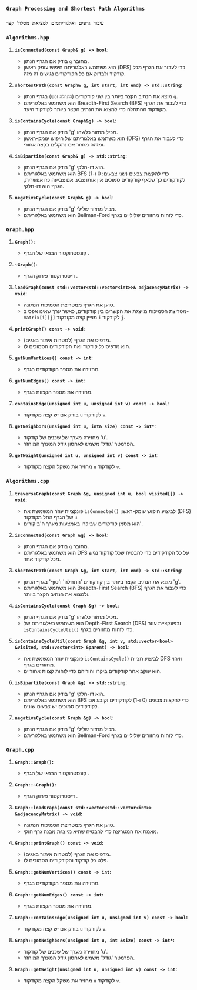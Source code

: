 ### `Graph Processing and Shortest Path Algorithms`
### `עיבוד גרפים ואלגוריתמים למציאת מסלול קצר`
### `Algorithms.hpp`

1. **`isConnected(const Graph& g) -> bool`**:

   - בודק אם הגרף הנתון `g` מחובר.
   - הוא משתמש באלגוריתם חיפוש עומק ראשון (DFS) כדי לעבור את הגרף מכל קודקוד ולבדוק אם כל הקודקודים נגישים זה מזה.

2. **`shortestPath(const Graph& g, int start, int end) -> std::string`**:

   - מוצא את הנתיב הקצר ביותר בין שני קודקודים (`התחלה` ו`סוף`) בגרף הנתון `g`.
   - הוא משתמש באלגוריתם Breadth-First Search (BFS) כדי לעבור את הגרף מקודקוד ההתחלה כדי למצוא את הנתיב הקצר ביותר לקודקוד היעד.

3. **`isContainsCycle(const Graph&g) -> bool`**:

   - בודק אם הגרף הנתון 'g' מכיל מחזור כלשהו.
   - הוא משתמש באלגוריתם של חיפוש עומק-ראשון (DFS) כדי לעבור את הגרף ומזהה מחזור אם נתקלים בקצה אחורי.

4. **`isBipartite(const Graph& g) -> std::string`**:

   - בודק אם הגרף הנתון 'g' הוא דו-חלקי.
   - הוא משתמש באלגוריתם BFS כדי להקצות צבעים (שני צבעים: 0 ו-1) לקודקודים כך שלאף קודקודים סמוכים אין אותו צבע. אם צביעה כזו אפשרית, הגרף הוא דו-חלקי.

5. **`negativeCycle(const Graph& g) -> bool`**:
   - בודק אם הגרף הנתון 'g' מכיל מחזור שלילי.
   - הוא משתמש באלגוריתם Bellman-Ford כדי לזהות מחזורים שליליים בגרף.

### `Graph.hpp`

1. **`Graph()`**:

   - קונסטרוקטור הבנאי של הגרף .

2. **`~Graph()`**:

   - דיסטרוקטור פירוק הגרף .

3. **`loadGraph(const std::vector<std::vector<int>>& adjacencyMatrix) -> void`**:

   - טוען את הגרף ממטריצת הסמיכות הנתונה.
   - מטריצת הסמיכות מייצגת את הקשרים בין קודקודים, כאשר ערך שאינו אפס ב- `matrix[i][j]` מציין קצה מקודקוד `i` לקודקוד `j`.

4. **`printGraph() const -> void`**:

   - מדפיס את הגרף (למטרות איתור באגים).
   - הוא מדפיס כל קודקוד ואת הקודקודים הסמוכים לו.

5. **`getNumVertices() const -> int`**:

   - מחזירה את מספר הקודקודים בגרף.

6. **`getNumEdges() const -> int`**:

   - מחזירה את מספר הקצוות בגרף.

7. **`containsEdge(unsigned int u, unsigned int v) const -> bool`**:

   - בודק אם יש קצה מקודקוד `u` לקודקוד `v`.

8. **`getNeighbors(unsigned int u, int& size) const -> int*`**:

   - מחזירה מערך של שכנים של קודקוד 'u'.
   - הפרמטר 'גודל' משמש לאחסון גודל המערך המוחזר.

9. **`getWeight(unsigned int u, unsigned int v) const -> int`**:
   - מחזיר את משקל הקצה מקודקוד `u` לקודקוד `v`.

### `Algorithms.cpp`

1. **`traverseGraph(const Graph &g, unsigned int u, bool visited[]) -> void`**:

   - פונקציית עוזר המשמשת את `isConnected()` לביצוע חיפוש עומק-ראשון (DFS) של הגרף החל מקודקוד `u`.
   - הוא מסמן קודקודים שביקרו באמצעות מערך ה'ביקורים'.

2. **`isConnected(const Graph &g) -> bool`**:

   - בודק אם הגרף הנתון `g` מחובר.
   - הוא משתמש באלגוריתם DFS על כל הקודקודים כדי להבטיח שכל קודקוד נגיש מכל קודקוד אחר.

3. **`shortestPath(const Graph &g, int start, int end) -> std::string`**:

   - מוצא את הנתיב הקצר ביותר בין קודקודים 'התחלה' ו'סוף' בגרף הנתון 'g'.
   - הוא משתמש באלגוריתם Breadth-First Search (BFS) כדי לעבור את הגרף ולמצוא את הנתיב הקצר ביותר.

4. **`isContainsCycle(const Graph &g) -> bool`**:

   - בודק אם הגרף הנתון 'g' מכיל מחזור כלשהו.
   - הוא משתמש באלגוריתם של Depth-First Search (DFS) ובפונקציית עוזר `isContainsCycleUtil()` כדי לזהות מחזורים בגרף.

5. **`isContainsCycleUtil(const Graph &g, int v, std::vector<bool> &visited, std::vector<int> &parent) -> bool`**:

   - פונקציית עוזר המשמשת את `isContainsCycle()` לביצוע חציית DFS וזיהוי מחזורים בגרף.
   - הוא עוקב אחר קודקודים ביקרו והוריהם כדי לזהות קצוות אחוריים.

6. **`isBipartite(const Graph &g) -> std::string`**:

   - בודק אם הגרף הנתון 'g' הוא דו-חלקי.
   - הוא משתמש באלגוריתם BFS כדי להקצות צבעים (0 ו-1) לקודקודים וקובע אם לקודקודים סמוכים יש צבעים שונים.

7. **`negativeCycle(const Graph &g) -> bool`**:
   - בודק אם הגרף הנתון 'g' מכיל מחזור שלילי.
   - הוא משתמש באלגוריתם Bellman-Ford כדי לזהות מחזורים שליליים בגרף.

### `Graph.cpp`

1. **`Graph::Graph()`:**

   - קונסטרוקטור הבנאי של הגרף .

2. **`Graph::~Graph()`:**

   - דיסטרוקטור פירוק הגרף .

3. **`Graph::loadGraph(const std::vector<std::vector<int>> &adjacencyMatrix) -> void`:**

   - טוען את הגרף ממטריצת הסמיכות הנתונה.
   - מאמת את המטריצה כדי להבטיח שהיא מייצגת מבנה גרף חוקי.

4. **`Graph::printGraph() const -> void`:**

   - מדפיס את הגרף (למטרות איתור באגים).
   - פלט כל קודקוד והקודקודים הסמוכים לו.

5. **`Graph::getNumVertices() const -> int`:**

   - מחזירה את מספר הקודקודים בגרף.

6. **`Graph::getNumEdges() const -> int`:**

   - מחזירה את מספר הקצוות בגרף.

7. **`Graph::containsEdge(unsigned int u, unsigned int v) const -> bool`:**

   - בודק אם יש קצה מקודקוד `u` לקודקוד `v`.

8. **`Graph::getNeighbors(unsigned int u, int &size) const -> int*`:**

   - מחזירה מערך של שכנים של קודקוד 'u'.
   - הפרמטר 'גודל' משמש לאחסון גודל המערך המוחזר.

9. **`Graph::getWeight(unsigned int u, unsigned int v) const -> int`:**
   - מחזיר את משקל הקצה מקודקוד `u` לקודקוד `v`.
